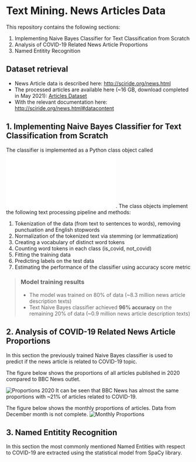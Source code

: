 # Text Mining. News Articles Data

This repository contains the following sections:
1. Implementing Naive Bayes Classifier for Text Classification from Scratch
2. Analysis of COVID-19 Related News Article Proportions
3. Named Entitity Recognition

## Dataset retrieval
- News Article data is described here: <http://sciride.org/news.html>
- The processed articles are available here (~16 GB, download completed in May 2021): [Articles Dataset](https://news-mine.s3.eu-west-2.amazonaws.com/processed.tar.gz)
- With the relevant documentation here: <http://sciride.org/news.html#datacontent>

## 1. Implementing Naive Bayes Classifier for Text Classification from Scratch

The classifier is implemented as a Python class object called ![TextNaiveBayes](./textnb.py). 
The class objects implement the following text processing pipeline and methods:
1. Tokenization of the data (from text to sentences to words), removing punctuation and English stopwords
2. Normalization of the tokenized text via stemming (or lemmatization)
3. Creating a vocabulary of distinct word tokens
4. Counting word tokens in each class (is_covid, not_covid)
5. Fitting the training data
6. Predicting labels on the test data
7. Estimating the performance of the classifier using accuracy score metric

>### Model training results
>
>- The model was trained on 80% of data (~8.3 million news article description texts)
>- Text Naive Bayes classifier achieved **96% accuracy** on the remaining 20% of data (~0.9 million news article description texts)
>

## 2. Analysis of COVID-19 Related News Article Proportions
In this section the previously trained Naive Bayes classifier is used to predict if the news article is related to COVID-19 topic.

The figure below shows the proportions of all articles published in 2020 compared to BBC News outlet.

![Proportions 2020](./Results/covid19_proportion_2020.png, "Proportion of COVID-19 Related Articles")
It can be seen that BBC News has almost the same proportions with ~21% of articles related to COVID-19.

The figure below shows the monthly proportions of articles. Data from December month is not complete.
![Monthly Proportions](./Results/covid19_proportion_monthly_2020.png, "Monthly Proportion of COVID-19 Related Articles")

## 3. Named Entitity Recognition
In this section the most commonly mentioned Named Entities with respect to COVID-19 are extracted using the statistical model from SpaCy library.
